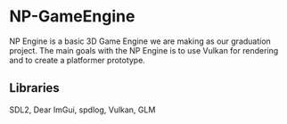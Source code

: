 # NP-GameEngine
NP Engine is a basic 3D Game Engine we are making as our graduation project.
The main goals with the NP Engine is to use Vulkan for rendering and to create a platformer prototype.

## Libraries
SDL2, Dear ImGui, spdlog, Vulkan, GLM
